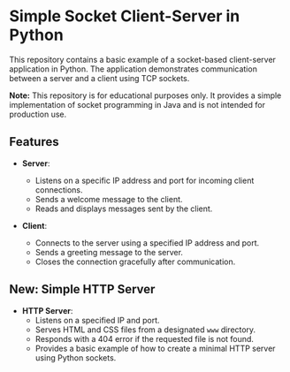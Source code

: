# Simple Socket Client-Server in Python

This repository contains a basic example of a socket-based client-server application in Python. The application demonstrates communication between a server and a client using TCP sockets. 

**Note:** This repository is for educational purposes only. It provides a simple implementation of socket programming in Java and is not intended for production use.

## Features

- **Server**:
  - Listens on a specific IP address and port for incoming client connections.
  - Sends a welcome message to the client.
  - Reads and displays messages sent by the client.
  
- **Client**:
  - Connects to the server using a specified IP address and port.
  - Sends a greeting message to the server.
  - Closes the connection gracefully after communication.

## New: Simple HTTP Server

- **HTTP Server**:
  - Listens on a specified IP and port.
  - Serves HTML and CSS files from a designated `www` directory.
  - Responds with a 404 error if the requested file is not found.
  - Provides a basic example of how to create a minimal HTTP server using Python sockets.
